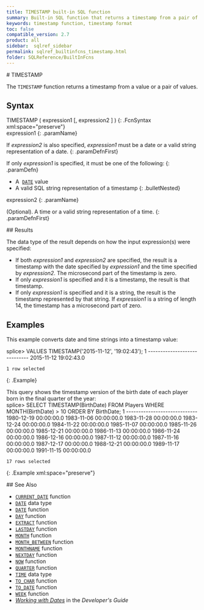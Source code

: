 ```yaml
---
title: TIMESTAMP built-in SQL function
summary: Built-in SQL function that returns a timestamp from a pair of values
keywords: timestamp function, timestamp format
toc: false
compatible_version: 2.7
product: all
sidebar:  sqlref_sidebar
permalink: sqlref_builtinfcns_timestamp.html
folder: SQLReference/BuiltInFcns
---
```

<section>
<div class="TopicContent" data-swiftype-index="true" markdown="1">
# TIMESTAMP

The `TIMESTAMP` function returns a timestamp from a value or a pair of
values.

## Syntax

<div class="fcnWrapperWide" markdown="1">
    TIMESTAMP ( expression1 [, expression2 ] )
{: .FcnSyntax xml:space="preserve"}

</div>
<div class="paramList" markdown="1">
expression1
{: .paramName}

If *expression2* is also specified, *expression1* must be a date or a
valid string representation of a date.
{: .paramDefnFirst}

If only *expression1* is specified, it must be one of the following:
{: .paramDefn}

* A &nbsp;[`DATE`](sqlref_builtinfcns_date.html) value
* A valid SQL string representation of a timestamp
{: .bulletNested}

expression2
{: .paramName}

(Optional). A time or a valid string representation of a time.
{: .paramDefnFirst}

</div>
## Results

The data type of the result depends on how the input expression(s) were
specified:

* If both *expression1* and *expression2* are specified, the result is a
  timestamp with the date specified by *expression1* and the time
  specified by *expression2*. The microsecond part of the timestamp is
  zero.
* If only *expression1* is specified and it is a timestamp, the result
  is that timestamp.
* If only *expression1* is specified and it is a string, the result is
  the timestamp represented by that string. If *expression1* is a string
  of length 14, the timestamp has a microsecond part of zero.

## Examples

This example converts date and time strings into a timestamp value:

<div class="preWrapper" markdown="1">
    splice> VALUES TIMESTAMP('2015-11-12', '19:02:43');
    1
    -----------------------------
    2015-11-12 19:02:43.0

    1 row selected
{: .Example}

</div>
This query shows the timestamp version of the birth date of each player
born in the final quarter of the year:

<div class="preWrapper" markdown="1">
    splice> SELECT TIMESTAMP(BirthDate)
       FROM Players
       WHERE MONTH(BirthDate) > 10
       ORDER BY BirthDate;
    1
    -----------------------------
    1980-12-19 00:00:00.0
    1983-11-06 00:00:00.0
    1983-11-28 00:00:00.0
    1983-12-24 00:00:00.0
    1984-11-22 00:00:00.0
    1985-11-07 00:00:00.0
    1985-11-26 00:00:00.0
    1985-12-21 00:00:00.0
    1986-11-13 00:00:00.0
    1986-11-24 00:00:00.0
    1986-12-16 00:00:00.0
    1987-11-12 00:00:00.0
    1987-11-16 00:00:00.0
    1987-12-17 00:00:00.0
    1988-12-21 00:00:00.0
    1989-11-17 00:00:00.0
    1991-11-15 00:00:00.0

    17 rows selected
{: .Example xml:space="preserve"}

</div>
## See Also

* [`CURRENT_DATE`](sqlref_builtinfcns_currentdate.html) function
* [`DATE`](sqlref_builtinfcns_date.html) data type
* [`DATE`](sqlref_builtinfcns_date.html) function
* [`DAY`](sqlref_builtinfcns_day.html) function
* [`EXTRACT`](sqlref_builtinfcns_extract.html) function
* [`LASTDAY`](sqlref_builtinfcns_day.html) function
* [`MONTH`](sqlref_builtinfcns_month.html) function
* [`MONTH_BETWEEN`](sqlref_builtinfcns_monthbetween.html) function
* [`MONTHNAME`](sqlref_builtinfcns_monthname.html) function
* [`NEXTDAY`](sqlref_builtinfcns_day.html) function
* [`NOW`](sqlref_builtinfcns_now.html) function
* [`QUARTER`](sqlref_builtinfcns_quarter.html) function
* [`TIME`](sqlref_builtinfcns_time.html) data type
* [`TO_CHAR`](sqlref_builtinfcns_char.html) function
* [`TO_DATE`](sqlref_builtinfcns_date.html) function
* [`WEEK`](sqlref_builtinfcns_week.html) function
* *[Working with Dates](developers_fundamentals_dates.html)* in the
  *Developer's Guide*

</div>
</section>
